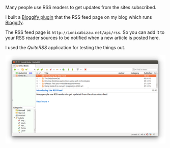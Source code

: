 Many people use RSS readers to get updates from the sites subscribed.

I built a [Bloggify plugin][1] that the RSS feed page on my blog which runs [Bloggify][2].

The RSS feed page is `http://ionicabizau.net/api/rss`. So you can add it to your RSS reader sources to be notified when a new article is posted here.

I used the *QuiteRSS* application for testing the things out.

![](/images/posts/20/1.png)

[1]: http://github.com/Bloggify/rss
[2]: http://bloggify.org/